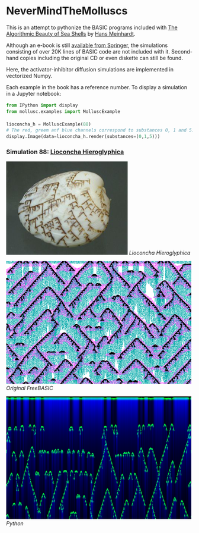 # NeverMindTheMolluscs

This is an attempt to pythonize the BASIC programs included with
[The Algorithmic Beauty of Sea Shells](https://doi.org/10.1007/978-3-662-03617-4) by
[Hans Meinhardt](https://www.eb.tuebingen.mpg.de/emeriti/hans-meinhardt).

Although an e-book is still [available from Springer](https://www.springer.com/gb/book/9783540921417), the simulations consisting of over 20K lines of BASIC code are not included with it. Second-hand copies including the original CD or even diskette can still be found.

Here, the activator-inhibitor diffusion simulations are implemented in vectorized Numpy.

Each example in the book has a reference number. To display a simulation in a Jupyter notebook:

```python
from IPython import display
from mollusc.examples import MolluscExample

lioconcha_h = MolluscExample(88)
# The red, greem anf blue channels correspond to substances 0, 1 and 5:
display.Image(data=lioconcha_h.render(substances=(0,1,5)))
```

### Simulation 88: [Lioconcha Hieroglyphica](https://en.wikipedia.org/wiki/Lioconcha_hieroglyphica)

![Lioconcha Hieroglyphica](/img/lioconcha_hieroglyphica.png)
*Lioconcha Hieroglyphica*

![Lioconcha Hieroglyphica in FreeBASIC](/img/sp_88.png)
*Original FreeBASIC*

![Lioconcha Hieroglyphica in Python](/img/nmtm_88.png)
*Python*


